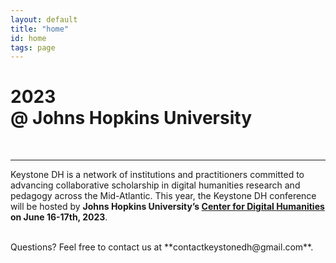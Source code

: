 ```yaml
---
layout: default
title: "home"
id: home
tags: page
---
```


# 2023<br/>@ Johns Hopkins University <br/>
 

<br/>

---

Keystone DH is a network of institutions and practitioners committed to advancing collaborative scholarship in digital humanities research and pedagogy across the Mid-Atlantic. This year, the Keystone DH conference will be hosted by **Johns Hopkins University’s [Center for Digital Humanities](https://cdh.jhu.edu) on June 16-17th, 2023**.

<br/>
Questions? Feel free to contact us at **contactkeystonedh@gmail.com**. 

<br/>
